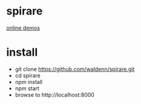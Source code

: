 # spirare

[online demos](http://waldenn.github.io/spirare/app/)

# install

* git clone https://github.com/waldenn/spirare.git 
* cd spirare
* npm install
* npm start
* browse to http://localhost:8000
